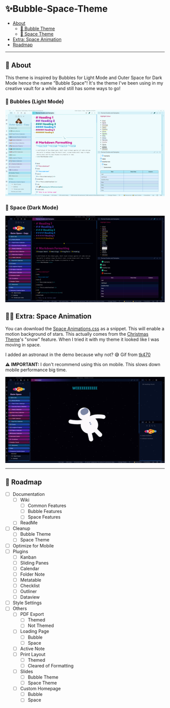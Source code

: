 # ✨Bubble-Space-Theme
- [About](https://github.com/Emrie-Candera/Bubble-Space-Theme#about)
	- [🔵 Bubble Theme](https://github.com/Emrie-Candera/Bubble-Space-Theme/blob/main/README.md#-bubbles-light-mode)
	- [🌌 Space Theme](https://github.com/Emrie-Candera/Bubble-Space-Theme/blob/main/README.md#-space-dark-mode)
- [Extra: Space Animation](https://github.com/Emrie-Candera/Bubble-Space-Theme/blob/main/README.md#-extra-space-animation)
- [Roadmap](https://github.com/Emrie-Candera/Bubble-Space-Theme/blob/main/README.md#-roadmap)

---

## 📖 About
This theme is inspired by Bubbles for Light Mode and Outer Space for Dark Mode hence the name "Bubble Space"! It's the theme I've been using in my creative vault for a while and still has some ways to go! 

### 🔵 Bubbles (Light Mode)
![](https://github.com/Emrie-Candera/Bubble-Space-Theme/blob/491fcd5c86ba5de20250fb3017d255d89a6b636f/Bubble%20(Light).png)

### 🌌 Space (Dark Mode)
![](https://github.com/Emrie-Candera/Bubble-Space-Theme/blob/491fcd5c86ba5de20250fb3017d255d89a6b636f/Space%20(Dark).png)

## 🐱‍🚀 Extra: Space Animation
You can download the [Space Animations.css](https://github.com/Emrie-Candera/Bubble-Space-Theme/blob/f6eef48929ff1fa168cf43940314c2a66bba39df/Space%20Animations.css) as a snippet. This will enable a motion background of stars. This actually comes from the [Christmas Theme](https://github.com/deathau/obsidian-christmas-theme)'s "snow" feature. When I tried it with my theme it looked like I was moving in space. 

I added an astronaut in the demo because why not? 😅
Gif from [tk470](https://tenor.com/view/astronaut-float-space-gif-11528699)

⚠️ **IMPORTANT:** I don't recommend using this on mobile. This slows down mobile performance big time. 

![](https://github.com/Emrie-Candera/Bubble-Space-Theme/blob/main/Astronaut%20Float.gif)

---

## 🚀 Roadmap
- [ ] Documentation
	- [ ] Wiki
		- [ ] Common Features
		- [ ] Bubble Features
		- [ ] Space Features
	- [ ] ReadMe
- [ ] Cleanup	
	- [ ] Bubble Theme
	- [ ] Space Theme
- [ ] Optimize for Mobile
- [ ] Plugins
	- [ ] Kanban
	- [ ] Sliding Panes
	- [ ] Calendar
	- [ ] Folder Note
	- [ ] Metatable
	- [ ] Checklist
	- [ ] Outliner
	- [ ] Dataview
- [ ] Style Settings
- [ ] Others
	- [ ] PDF Export
		- [ ] Themed
		- [ ] Not Themed
	- [ ] Loading Page
		- [ ] Bubble
		- [ ] Space
	- [ ] Active Note
  - [ ] Print Layout
    - [ ] Themed
    - [ ] Cleared of Formatting
  - [ ] Slides
    - [ ] Bubble Theme
    - [ ] Space Theme
  - [ ] Custom Homepage
    - [ ] Bubble
    - [ ] Space
